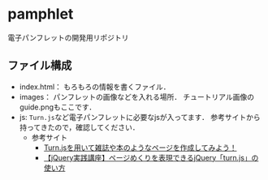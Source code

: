 # pamphlet
電子パンフレットの開発用リポジトリ

## ファイル構成
- index.html：
もろもろの情報を書くファイル．
- images：
  パンフレットの画像などを入れる場所．
  チュートリアル画像のguide.pngもここです．
- js:
  `Turn.js`など電子パンフレットに必要なjsが入ってます．
  参考サイトから持ってきたので，確認してください．
  - 参考サイト
      - [Turn.jsを用いて雑誌や本のようなページを作成してみよう！](https://qiita.com/masibw/items/fbf7ab151edffe37bfca)
      - [【jQuery実践講座】ページめくりを表現できるjQuery「turn.js」の使い方](https://inomacreate.com/jquery-turnjs/)
